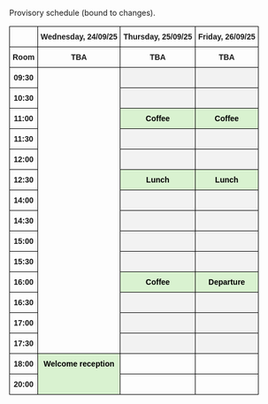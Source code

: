 
<html>

<style type="text/css">
  .page-header {
  color: white;
  text-align: center;
  background-color: white;
  background-image: url("./images/FELheader.png");
  background-repeat: no-repeat;
  background-size: cover;
  margin: 0 auto;

}
.tg  {border-collapse:collapse;border-spacing:0;}
.tg td{border-color:black;border-style:solid;border-width:1px;font-family:Arial, sans-serif;font-size:14px;
  overflow:hidden;padding:10px 5px;word-break:normal;}
.tg th{border-color:black;border-style:solid;border-width:1px;font-family:Arial, sans-serif;font-size:14px;
  font-weight:normal;overflow:hidden;padding:10px 5px;word-break:normal;}
.tg .tg-baqh{text-align:center;vertical-align:top}
.tg .tg-yhs8{background-color:#D9F2D0;font-weight:bold;text-align:center;vertical-align:top}
.tg .tg-amwm{font-weight:bold;text-align:center;vertical-align:top}
.tg .tg-mezc{color:#F00;font-weight:bold;text-align:center;vertical-align:top}
.tg .tg-yye0{background-color:#F2CEED;font-weight:bold;text-align:center;vertical-align:top}
.tg .tg-ve5o{background-color:#F2F2F2;color:#96607D;text-align:center;text-decoration:underline;vertical-align:top}
.tg .tg-fe66{background-color:#F2F2F2;text-align:center;vertical-align:top}
.tg .tg-9hzb{background-color:#FFF;font-weight:bold;text-align:center;vertical-align:top}
</style>
<body>

Provisory schedule (bound to changes).

<table class="tg"><thead>
  <tr>
    <th class="tg-baqh"> </th>
    <th class="tg-amwm">Wednesday, 24/09/25</th>
    <th class="tg-amwm">Thursday, 25/09/25</th>
    <th class="tg-amwm">Friday, 26/09/25</th>
  </tr></thead>
<tbody>
  <tr>
    <td class="tg-amwm">Room</td>
    <td class="tg-amwm">TBA</td>
    <td class="tg-amwm">TBA</td>
    <td class="tg-amwm">TBA</td>
  </tr>
  <tr>
    <td class="tg-amwm">09:30</td>
    <td class="tg-mezc" rowspan="14"> <br> <br> <br> <br><br></td>
    <td class="tg-ve5o"><!--<a target="_blank" href="https://amubox.univ-amu.fr/s/HPiniAStYFW5HL8">André Severo Pereira Gomes</a>--></td>
    <td class="tg-ve5o"><!--<span style="color:black">Gas phase</span><br><span style="color:black">(</span>Chair: Nicolas Sisourat<span style="color:black">)</span>--></td>
  </tr>
  <tr>
    <td class="tg-amwm">10:30</td>
    <td class="tg-ve5o"><!--<a target="_blank" href="https://amubox.univ-amu.fr/s/HFDX2oRLBE8GJgd">Frank Rosmej</a>--></td>
    <td class="tg-ve5o"><!--<a target="_blank" href="https://amubox.univ-amu.fr/s/HPiniAStYFW5HL8">André Severo Pereira Gomes</a>--></td>
  </tr>
  <tr>
    <td class="tg-amwm">11:00</td>
    <td class="tg-yhs8"><span style="color:black">Coffee</span><!--<a target="_blank" href="https://amubox.univ-amu.fr/s/iRfw9oYMzmnYwxF">Nicolas Sisourat</a>--></td>
    <td class="tg-yhs8"><span style="color:black">Coffee</span><!--<a target="_blank" href="https://amubox.univ-amu.fr/s/8nPQsrSRrTM8PiA">Trond Saue</a>--></td>
  </tr>
  <tr>
    <td class="tg-amwm">11:30</td>
    <td class="tg-ve5o"></td>
    <td class="tg-ve5o"></td>
  </tr>
  <tr>
    <td class="tg-amwm">12:00</td>
    <td class="tg-ve5o"><!--<a target="_blank" href="https://amubox.univ-amu.fr/s/t7zr5WDS3gpiM4B"><span style="text-decoration:underline;color:#96607D">Miquel Huix-Rotllant</span></a>--></td>
    <td class="tg-ve5o"><!--<a target="_blank" href="https://amubox.univ-amu.fr/s/bwEFfdGKiGwCAXp">Jiri Suchan</a>--></td>
  </tr>
  <tr>
    <td class="tg-amwm">12:30</td>
    <td class="tg-yhs8"><span style="color:black">Lunch</span><!--<a target="_blank" href="https://amubox.univ-amu.fr/s/so57gtJA4jKPK3y">Carlo Camilloni</a>--></td>
    <td class="tg-yhs8"><span style="color:black">Lunch</span><!--<a target="_blank" href="https://amubox.univ-amu.fr/s/GM9Pm5NF6yfR8k4">Patricia Vindel-Zandgergen</a>--></td>
  </tr>
  <tr>
    <td class="tg-amwm">14:00</td>
    <td class="tg-ve5o"><!--<a target="_blank" href="https://amubox.univ-amu.fr/s/3HsTiGN5rBFckCY">Henar Mateo de la Fuente</a>--></td>
    <td class="tg-ve5o"><!--<a target="_blank" href="https://amubox.univ-amu.fr/s/ySHk6xCSbszRazT">Martin Crhán</a>--></td>
  </tr>
  <tr>
    <td class="tg-amwm">14:30</td>
    <td class="tg-ve5o"><!--<a href="https://amubox.univ-amu.fr/s/cXmM7QxeYLHMfX5" target="_blank">Francesco Sottile</a>--></td>
    <td class="tg-ve5o"><!--<a target="_blank" href="https://amubox.univ-amu.fr/s/Noodytk8ZnNsq67">Eva Muchova</a>--></td>
  </tr>
  <tr>
    <td class="tg-amwm">15:00</td>
    <td class="tg-ve5o"><!--<a target="_blank" href="https://amubox.univ-amu.fr/s/b9SfJwftLHssXRN">Liya Gebremedhin</a>--></td>
    <td class="tg-ve5o"><!--<a target="_blank" href="https://amubox.univ-amu.fr/s/REcCcgN3MTzaqNe">Marco Ruberti</a>--></td>
  </tr>
  <tr>
    <td class="tg-amwm">15:30</td>
    <td class="tg-ve5o"><!--<a target="_blank" href="https://amubox.univ-amu.fr/s/9LWaddPry7rAwot">Artur Tamm</a>--></td>
    <td class="tg-ve5o"><!--<a target="_blank" href="https://amubox.univ-amu.fr/s/2RaKRoTYdakiCo2">Francesco Segatta</a>--></td>
  </tr>
  <tr>
    <td class="tg-amwm">16:00</td>
    <td class="tg-yhs8"><span style="color:black">Coffee</span></td>
    <td class="tg-yhs8"><span style="color:black">Departure</span></td>
  </tr>
  <tr>
    <td class="tg-amwm">16:30</td>
    <td class="tg-ve5o"><!--<a target="_blank" href="https://amubox.univ-amu.fr/s/m2zwkcRBn8MfyjF">Nanna List</a> <span style="color:black">(online)</span>--></td>
    <td class="tg-ve5o"><!--<span style="color:black">Majed Chergui</span>--></td>
  </tr>
  <tr>
    <td class="tg-amwm">17:00</td>
    <td class="tg-ve5o"><!--<a target="_blank" href="https://amubox.univ-amu.fr/s/qszK4DKayZRiA9s">David Ayuso</a>--></td>
    <td class="tg-ve5o"><!--<span style="color:black">Open discussion</span>--></td>
  </tr>
  <tr>
    <td class="tg-amwm">17:30</td>
    <td class="tg-ve5o"><!--<a target="_blank" href="https://amubox.univ-amu.fr/s/m3Yfsn37jJJNG8y">Woojin Park</a>--></td>
    <td class="tg-ve5o"></td>
  </tr>
  <tr>
    <td class="tg-amwm">18:00</td>
    <td class="tg-yhs8" rowspan="2"><span style="color:black">Welcome reception</span></td>
    <td class="tg-amwm"> </td>
    <td class="tg-amwm"> </td>
  </tr>
  <tr>
    <td class="tg-amwm">20:00</td>
    <td class="tg-amwm"><!--<span style="color:black">Gala dinner:</span><br><span style="color:black">Restaurant Les Arcenaulx*</span>--></td>
    <td class="tg-amwm"> </td>
  </tr>
</tbody></table>
  
</body>
</html>

